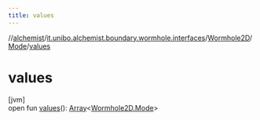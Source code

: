 ```yaml
---
title: values
---
```

//[alchemist](../../../../index.html)/[it.unibo.alchemist.boundary.wormhole.interfaces](../../index.html)/[Wormhole2D](../index.html)/[Mode](index.html)/[values](values.html)



# values



[jvm]\
open fun [values](values.html)(): [Array](https://kotlinlang.org/api/latest/jvm/stdlib/kotlin/-array/index.html)<[Wormhole2D.Mode](index.html)>




